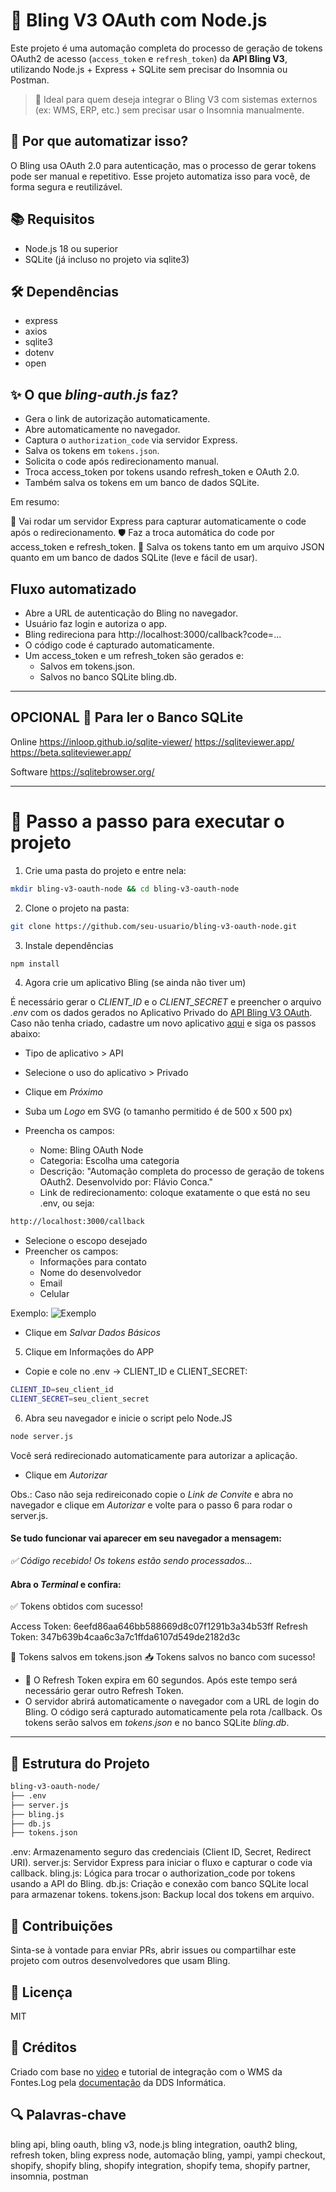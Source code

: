 # 🔐 Bling V3 OAuth com Node.js

Este projeto é uma automação completa do processo de geração de tokens OAuth2 de acesso (`access_token` e `refresh_token`) da **API Bling V3**, utilizando Node.js + Express + SQLite sem precisar do Insomnia ou Postman.

> 📌 Ideal para quem deseja integrar o Bling V3 com sistemas externos (ex: WMS, ERP, etc.) sem precisar usar o Insomnia manualmente.

## 🧠 Por que automatizar isso?

O Bling usa OAuth 2.0 para autenticação, mas o processo de gerar tokens pode ser manual e repetitivo. Esse projeto automatiza isso para você, de forma segura e reutilizável.

## 📚 Requisitos

- Node.js 18 ou superior
- SQLite (já incluso no projeto via sqlite3)

## 🛠️ Dependências

- express
- axios
- sqlite3
- dotenv
- open

## ✨ O que *bling-auth.js* faz?

- Gera o link de autorização automaticamente.
- Abre automaticamente no navegador.
- Captura o `authorization_code` via servidor Express.
- Salva os tokens em `tokens.json`. 
- Solicita o code após redirecionamento manual.
- Troca access_token por tokens usando refresh_token e OAuth 2.0.
- Também salva os tokens em um banco de dados SQLite.

Em resumo:

🧠 Vai rodar um servidor Express para capturar automaticamente o code após o redirecionamento.
🛡️ Faz a troca automática do code por access_token e refresh_token.
💾 Salva os tokens tanto em um arquivo JSON quanto em um banco de dados SQLite (leve e fácil de usar).

## Fluxo automatizado

- Abre a URL de autenticação do Bling no navegador.
- Usuário faz login e autoriza o app.
- Bling redireciona para http://localhost:3000/callback?code=...
- O código code é capturado automaticamente.
- Um access_token e um refresh_token são gerados e:
    - Salvos em tokens.json.
    - Salvos no banco SQLite bling.db.

---

## OPCIONAL 🧱 Para ler o Banco SQLite

Online 
https://inloop.github.io/sqlite-viewer/
https://sqliteviewer.app/
https://beta.sqliteviewer.app/

Software
https://sqlitebrowser.org/ 

---


# 🧪 Passo a passo para executar o projeto 

1. Crie uma pasta do projeto e entre nela:

```bash
mkdir bling-v3-oauth-node && cd bling-v3-oauth-node
```

2. Clone o projeto na pasta:

```bash
git clone https://github.com/seu-usuario/bling-v3-oauth-node.git
```

3. Instale dependências

```bash
npm install
```

4. Agora crie um aplicativo Bling (se ainda não tiver um)

É necessário gerar o *CLIENT_ID* e o *CLIENT_SECRET* e preencher o arquivo *.env* com os dados gerados no Aplicativo Privado do [API Bling V3 OAuth](https://www.bling.com.br/cadastro.aplicativos.php#/list). Caso não tenha criado, cadastre um novo aplicativo [aqui](https://www.bling.com.br/cadastro.aplicativos.php#/form) e siga os passos abaixo:

- Tipo de aplicativo > API
- Selecione o uso do aplicativo > Privado
- Clique em *Próximo*

- Suba um *Logo* em SVG (o tamanho permitido é de 500 x 500 px)
- Preencha os campos:
    - Nome: Bling OAuth Node
    - Categoria: Escolha uma categoria
    - Descrição: "Automação completa do processo de geração de tokens OAuth2. Desenvolvido por: Flávio Conca."
    - Link de redirecionamento: coloque exatamente o que está no seu .env, ou seja:

```bash
http://localhost:3000/callback
```

- Selecione o escopo desejado
- Preencher os campos:
    - Informações para contato 
    - Nome do desenvolvedor
    - Email
    - Celular

Exemplo:
![Exemplo ](https://github.com/fraconca/bling-v3-oauth-node-1-0-0/blob/master/img/img-dados-basicos.png?raw=true)


- Clique em *Salvar Dados Básicos*

5. Clique em Informações do APP

- Copie e cole no .env → CLIENT_ID e CLIENT_SECRET:

```bash
CLIENT_ID=seu_client_id
CLIENT_SECRET=seu_client_secret
```

6. Abra seu navegador e inicie o script pelo Node.JS

```bash
node server.js
```

Você será redirecionado automaticamente para autorizar a aplicação. 
- Clique em *Autorizar*

Obs.: Caso não seja redireiconado copie o *Link de Convite* e abra no navegador e clique em *Autorizar* e volte para o passo 6 para rodar o server.js. 

#### Se tudo funcionar vai aparecer em seu navegador a mensagem: 

*✅ Código recebido! Os tokens estão sendo processados...*

#### Abra o *Terminal* e confira:

✅ Tokens obtidos com sucesso!

Access Token: 6eefd86aa646bb588669d8c07f1291b3a34b53ff
Refresh Token: 347b639b4caa6c3a7c1ffda6107d549de2182d3c

💾 Tokens salvos em tokens.json
📥 Tokens salvos no banco com sucesso!

- 🔐 O Refresh Token expira em 60 segundos. Após este tempo será necessário gerar outro Refresh Token.
- O servidor abrirá automaticamente o navegador com a URL de login do Bling. O código será capturado automaticamente pela rota /callback. Os tokens serão salvos em *tokens.json* e no banco SQLite *bling.db*.


---

## 📁 Estrutura do Projeto

```bash
bling-v3-oauth-node/
├── .env
├── server.js
├── bling.js
├── db.js
├── tokens.json
```

.env:           Armazenamento seguro das credenciais (Client ID, Secret, Redirect URI).
server.js:      Servidor Express para iniciar o fluxo e capturar o code via callback.
bling.js:       Lógica para trocar o authorization_code por tokens usando a API do Bling.
db.js:          Criação e conexão com banco SQLite local para armazenar tokens.
tokens.json:    Backup local dos tokens em arquivo.


## 🤝 Contribuições

Sinta-se à vontade para enviar PRs, abrir issues ou compartilhar este projeto com outros desenvolvedores que usam Bling.


## 📄 Licença

MIT


## 🙌 Créditos

Criado com base no [video](https://drive.google.com/file/d/14TKngA7m74Njk3unf6Ruku70V0XuxaAJ/view) e tutorial de integração com o WMS da Fontes.Log pela [documentação](https://docs.google.com/document/d/14aKbt9V6ZCVSKR1qHGpqfuRjSjJgpCmXYRgPoKHD_KI/edit?pli=1&tab=t.0) da DDS Informática.


## 🔍 Palavras-chave
bling api, bling oauth, bling v3, node.js bling integration, oauth2 bling, refresh token, bling express node, automação bling, yampi, yampi checkout, shopify, shopify bling, shopify integration, shopify tema, shopify partner, insomnia, postman